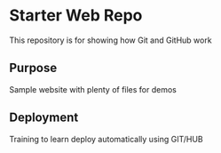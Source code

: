 # Starter Web Repo

This repository is for showing how Git and GitHub work

## Purpose

Sample website with plenty of files for demos

## Deployment

Training to learn deploy automatically using GIT/HUB